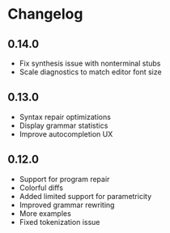 # Changelog

## 0.14.0

- Fix synthesis issue with nonterminal stubs
- Scale diagnostics to match editor font size

## 0.13.0

- Syntax repair optimizations
- Display grammar statistics
- Improve autocompletion UX

## 0.12.0

- Support for program repair
- Colorful diffs
- Added limited support for parametricity
- Improved grammar rewriting
- More examples
- Fixed tokenization issue